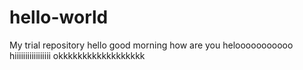 # hello-world
My trial repository 
hello
good morning
how are you
helooooooooooo
hiiiiiiiiiiiiiiiii
okkkkkkkkkkkkkkkkkk
